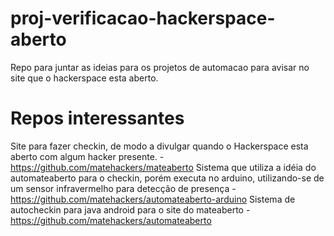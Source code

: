 # proj-verificacao-hackerspace-aberto
Repo para juntar as ideias para os projetos de automacao para avisar no site que o hackerspace esta aberto.

# Repos interessantes
Site para fazer checkin, de modo a divulgar quando o Hackerspace esta aberto com algum hacker presente. - https://github.com/matehackers/mateaberto
Sistema que utiliza a idéia do automateaberto para o checkin, porém executa no arduino, utilizando-se de um sensor infravermelho para detecção de presença  - https://github.com/matehackers/automateaberto-arduino
Sistema de autocheckin para java android para o site do mateaberto  - https://github.com/matehackers/automateaberto
